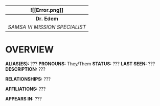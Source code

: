 
|        ![[Error.png]]         |
| :---------------------------: |
|         **Dr. Edem**          |
| *SAMSA VI MISSION SPECIALIST* |

# **OVERVIEW**
**ALIAS(ES):** ???
**PRONOUNS:** They/Them
**STATUS:** ???
**LAST SEEN:** ???
**DESCRIPTION:** ???

**RELATIONSHIPS:** ???

**AFFILIATIONS:** ???

**APPEARS IN:** ???
